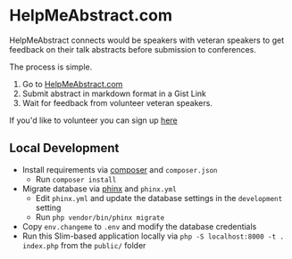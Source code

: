 # HelpMeAbstract.com

HelpMeAbstract connects would be speakers with veteran speakers to get feedback on their talk abstracts before submission to conferences. 

The process is simple. 
1. Go to [HelpMeAbstract.com](https://HelpMeAbstract.com)
2. Submit abstract in markdown format in a Gist Link
3. Wait for feedback from volunteer veteran speakers. 

If you'd like to volunteer you can sign up [here](https://helpmeabstract.com/volunteer)

## Local Development

* Install requirements via [composer](https://github.com/composer/composer) and `composer.json`
   * Run `composer install`
* Migrate database via [phinx](https://github.com/robmorgan/phinx) and `phinx.yml`
   * Edit `phinx.yml` and update the database settings in the `development` setting
   * Run `php vendor/bin/phinx migrate` 
* Copy `env.changeme` to `.env` and modify the database credentials
* Run this Slim-based application locally via `php -S localhost:8000 -t . index.php` from the `public/` folder

